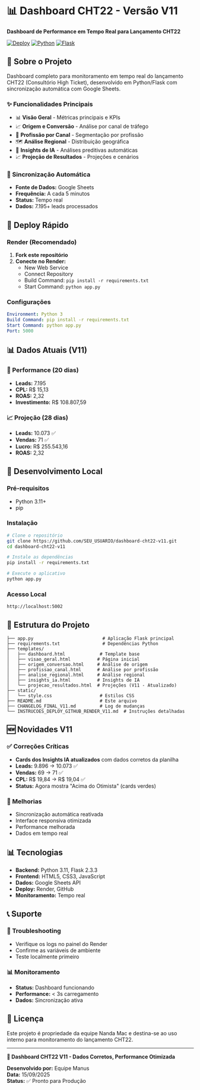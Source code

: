 # 📊 Dashboard CHT22 - Versão V11

**Dashboard de Performance em Tempo Real para Lançamento CHT22**

[![Deploy](https://img.shields.io/badge/Deploy-Render-brightgreen)](https://render.com)
[![Python](https://img.shields.io/badge/Python-3.11-blue)](https://python.org)
[![Flask](https://img.shields.io/badge/Flask-2.3.3-red)](https://flask.palletsprojects.com)

## 🎯 Sobre o Projeto

Dashboard completo para monitoramento em tempo real do lançamento CHT22 (Consultório High Ticket), desenvolvido em Python/Flask com sincronização automática com Google Sheets.

### ✨ Funcionalidades Principais

- 📊 **Visão Geral** - Métricas principais e KPIs
- 📈 **Origem e Conversão** - Análise por canal de tráfego
- 👥 **Profissão por Canal** - Segmentação por profissão
- 🗺️ **Análise Regional** - Distribuição geográfica
- 🤖 **Insights de IA** - Análises preditivas automáticas
- 📈 **Projeção de Resultados** - Projeções e cenários

### 🔄 Sincronização Automática

- **Fonte de Dados:** Google Sheets
- **Frequência:** A cada 5 minutos
- **Status:** Tempo real
- **Dados:** 7.195+ leads processados

## 🚀 Deploy Rápido

### Render (Recomendado)

1. **Fork este repositório**
2. **Conecte no Render:**
   - New Web Service
   - Connect Repository
   - Build Command: `pip install -r requirements.txt`
   - Start Command: `python app.py`

### Configurações

```yaml
Environment: Python 3
Build Command: pip install -r requirements.txt
Start Command: python app.py
Port: 5000
```

## 📊 Dados Atuais (V11)

### 🎯 Performance (20 dias)
- **Leads:** 7.195
- **CPL:** R$ 15,13
- **ROAS:** 2,32
- **Investimento:** R$ 108.807,59

### 📈 Projeção (28 dias)
- **Leads:** 10.073 ✅
- **Vendas:** 71 ✅
- **Lucro:** R$ 255.543,16
- **ROAS:** 2,32

## 🔧 Desenvolvimento Local

### Pré-requisitos
- Python 3.11+
- pip

### Instalação
```bash
# Clone o repositório
git clone https://github.com/SEU_USUARIO/dashboard-cht22-v11.git
cd dashboard-cht22-v11

# Instale as dependências
pip install -r requirements.txt

# Execute o aplicativo
python app.py
```

### Acesso Local
```
http://localhost:5002
```

## 📁 Estrutura do Projeto

```
├── app.py                          # Aplicação Flask principal
├── requirements.txt                # Dependências Python
├── templates/
│   ├── dashboard.html             # Template base
│   ├── visao_geral.html          # Página inicial
│   ├── origem_conversao.html     # Análise de origem
│   ├── profissao_canal.html      # Análise por profissão
│   ├── analise_regional.html     # Análise regional
│   ├── insights_ia.html          # Insights de IA
│   └── projecao_resultados.html  # Projeções (V11 - Atualizado)
├── static/
│   └── style.css                  # Estilos CSS
├── README.md                      # Este arquivo
├── CHANGELOG_FINAL_V11.md         # Log de mudanças
└── INSTRUCOES_DEPLOY_GITHUB_RENDER_V11.md  # Instruções detalhadas
```

## 🆕 Novidades V11

### ✅ Correções Críticas
- **Cards dos Insights IA atualizados** com dados corretos da planilha
- **Leads:** 9.896 → 10.073 ✅
- **Vendas:** 69 → 71 ✅
- **CPL:** R$ 19,84 → R$ 19,04 ✅
- **Status:** Agora mostra "Acima do Otimista" (cards verdes)

### 🔄 Melhorias
- Sincronização automática reativada
- Interface responsiva otimizada
- Performance melhorada
- Dados em tempo real

## 📊 Tecnologias

- **Backend:** Python 3.11, Flask 2.3.3
- **Frontend:** HTML5, CSS3, JavaScript
- **Dados:** Google Sheets API
- **Deploy:** Render, GitHub
- **Monitoramento:** Tempo real

## 📞 Suporte

### 🔧 Troubleshooting
- Verifique os logs no painel do Render
- Confirme as variáveis de ambiente
- Teste localmente primeiro

### 📊 Monitoramento
- **Status:** Dashboard funcionando
- **Performance:** < 3s carregamento
- **Dados:** Sincronização ativa

## 📄 Licença

Este projeto é propriedade da equipe Nanda Mac e destina-se ao uso interno para monitoramento do lançamento CHT22.

---

**🎯 Dashboard CHT22 V11 - Dados Corretos, Performance Otimizada**

**Desenvolvido por:** Equipe Manus  
**Data:** 15/09/2025  
**Status:** ✅ Pronto para Produção


